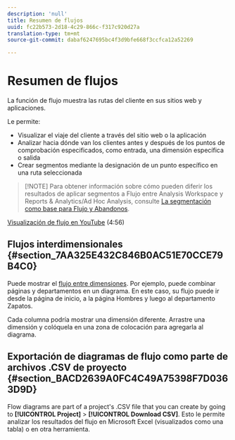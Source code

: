 ```yaml
---
description: 'null'
title: Resumen de flujos
uuid: fc22b573-2d18-4c29-866c-f317c920d27a
translation-type: tm+mt
source-git-commit: dabaf6247695bc4f3d9bfe668f3ccfca12a52269

---
```



# Resumen de flujos

La función de flujo muestra las rutas del cliente en sus sitios web y aplicaciones.

Le permite:

* Visualizar el viaje del cliente a través del sitio web o la aplicación
* Analizar hacia dónde van los clientes antes y después de los puntos de comprobación especificados, como entrada, una dimensión específica o salida
* Crear segmentos mediante la designación de un punto específico en una ruta seleccionada

>[!NOTE] Para obtener información sobre cómo pueden diferir los resultados de aplicar segmentos a Flujo entre Analysis Workspace y Reports &amp; Analytics/Ad Hoc Analysis, consulte [La segmentación como base para Flujo y Abandonos](/help/analyze/analysis-workspace/visualizations/fallout/fallout-flow.md).

[Visualización de flujo en YouTube](https://www.youtube.com/watch?v=3R1HTM7y_RM&amp;index=55&amp;list=PL2tCx83mn7GuNnQdYGOtlyCu0V5mEZ8sS) (4:56)

## Flujos interdimensionales {#section_7AA325E432C846B0AC51E70CCE79B4C0}

Puede mostrar el [flujo entre dimensiones](/help/analyze/analysis-workspace/visualizations/c-flow/multi-dimensional-flow.md). Por ejemplo, puede combinar páginas y departamentos en un diagrama. En este caso, su flujo puede ir desde la página de inicio, a la página Hombres y luego al departamento Zapatos.

Cada columna podría mostrar una dimensión diferente. Arrastre una dimensión y colóquela en una zona de colocación para agregarla al diagrama.

## Exportación de diagramas de flujo como parte de archivos .CSV de proyecto  {#section_BACD2639A0FC4C49A75398F7D0363D9D}

Flow diagrams are part of a project&#39;s .CSV file that you can create by going to **[!UICONTROL Project]** > **[!UICONTROL Download CSV]**. Esto le permite analizar los resultados del flujo en Microsoft Excel (visualizados como una tabla) o en otra herramienta.
